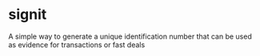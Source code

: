 signit
======

A simple way to generate a unique identification number that can be used as evidence for transactions or  fast deals
